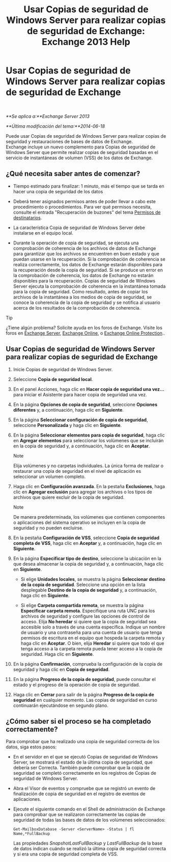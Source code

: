 ﻿---
title: 'Usar Copias de seguridad de Windows Server para realizar copias de seguridad de Exchange: Exchange 2013 Help'
TOCTitle: Usar Copias de seguridad de Windows Server para realizar copias de seguridad de Exchange
ms:assetid: 188a8291-0a41-4ca2-b6d2-94242e2b1ffc
ms:mtpsurl: https://technet.microsoft.com/es-es/library/Dd876854(v=EXCHG.150)
ms:contentKeyID: 48267841
ms.date: 05/22/2018
mtps_version: v=EXCHG.150
ms.translationtype: MT
---

# Usar Copias de seguridad de Windows Server para realizar copias de seguridad de Exchange

 

_**Se aplica a:**Exchange Server 2013_

_**Última modificación del tema:**2014-06-18_

Puede usar Copias de seguridad de Windows Server para realizar copias de seguridad y restauraciones de bases de datos de Exchange. Exchange incluye un nuevo complemento para Copias de seguridad de Windows Server que permite realizar copias de seguridad basadas en el servicio de instantáneas de volumen (VSS) de los datos de Exchange.

## ¿Qué necesita saber antes de comenzar?

  - Tiempo estimado para finalizar: 1 minuto, más el tiempo que se tarda en hacer una copia de seguridad de los datos

  - Deberá tener asignados permisos antes de poder llevar a cabo este procedimiento o procedimientos. Para ver qué permisos necesita, consulte el entrada "Recuperación de buzones" del tema [Permisos de destinatarios](recipients-permissions-exchange-2013-help.md).

  - La característica Copia de seguridad de Windows Server debe instalarse en el equipo local.

  - Durante la operación de copia de seguridad, se ejecuta una comprobación de coherencia de los archivos de datos de Exchange para garantizar que los archivos se encuentren en buen estado y que puedan usarse en la recuperación. Si la comprobación de coherencia se realiza correctamente, los datos de Exchange estarán disponibles para la recuperación desde la copia de seguridad. Si se produce un error en la comprobación de coherencia, los datos de Exchange no estarán disponibles para la recuperación. Copias de seguridad de Windows Server ejecuta la comprobación de coherencia en la instantánea tomada para la copia de seguridad. Como resultado, antes de copiar los archivos de la instantánea a los medios de copia de seguridad, se conoce la coherencia de la copia de seguridad y se notifica al usuario acerca de los resultados de la comprobación de coherencia.


> [!TIP]
> ¿Tiene algún problema? Solicite ayuda en los foros de Exchange. Visite los foros en <A href="https://go.microsoft.com/fwlink/p/?linkid=60612">Exchange Server</A>, <A href="https://go.microsoft.com/fwlink/p/?linkid=267542">Exchange Online</A>, o <A href="https://go.microsoft.com/fwlink/p/?linkid=285351">Exchange Online Protection</A>..



## Usar Copias de seguridad de Windows Server para realizar copias de seguridad de Exchange

1.  Inicie Copias de seguridad de Windows Server.

2.  Seleccione **Copia de seguridad local**.

3.  En el panel Acciones, haga clic en **Hacer copia de seguridad una vez...** para iniciar el Asistente para hacer copia de seguridad una vez.

4.  En la página **Opciones de copia de seguridad**, seleccione **Opciones diferentes** y, a continuación, haga clic en **Siguiente**.

5.  En la página **Seleccionar configuración de copia de seguridad**, seleccione **Personalizada** y haga clic en **Siguiente**.

6.  En la página **Seleccionar elementos para copia de seguridad**, haga clic en **Agregar elementos** para seleccionar los volúmenes que se incluirán en la copia de seguridad y, a continuación, haga clic en **Aceptar**.
    

    > [!NOTE]
    > Elija volúmenes y no carpetas individuales. La única forma de realizar o restaurar una copia de seguridad en el nivel de aplicación es seleccionar un volumen completo.



7.  Haga clic en **Configuración avanzada**. En la pestaña **Exclusiones**, haga clic en **Agregar exclusión** para agregar los archivos o los tipos de archivos que quiere excluir de la copia de seguridad.
    

    > [!NOTE]
    > De manera predeterminada, los volúmenes que contienen componentes o aplicaciones del sistema operativo se incluyen en la copia de seguridad y no pueden excluirse.



8.  En la pestaña **Configuración de VSS**, seleccione **Copia de seguridad completa de VSS**, haga clic en **Aceptar** y, a continuación, haga clic en **Siguiente**.

9.  En la página **Especificar tipo de destino**, seleccione la ubicación en la que desea almacenar la copia de seguridad y, a continuación, haga clic en **Siguiente**.
    
      - Si elige **Unidades locales**, se muestra la página **Seleccionar destino de la copia de seguridad**. Seleccione una opción en la lista desplegable **Destino de la copia de seguridad** y, a continuación, haga clic en **Siguiente**.
    
      - Si elige **Carpeta compartida remota**, se muestra la página **Especificar carpeta remota**. Especifique una ruta UNC para los archivos de seguridad y configure las opciones de control de acceso. Elija **No heredar** si quiere que la copia de seguridad sea accesible solo a través de una cuenta específica. Indique un nombre de usuario y una contraseña para una cuenta de usuario que tenga permisos de escritura en el equipo que hospeda la carpeta remota y haga clic en **Aceptar**. O bien, elija **Heredar** si quiere que todo el que tenga acceso a la carpeta remota pueda tener acceso a la copia de seguridad. Haga clic en **Siguiente**.

10. En la página **Confirmación**, comprueba la configuración de la copia de seguridad y haga clic en **Copia de seguridad**.

11. En la página **Progreso de la copia de seguridad**, puede consultar el estado y el progreso de la operación de copia de seguridad.

12. Haga clic en **Cerrar** para salir de la página **Progreso de la copia de seguridad** en cualquier momento. Las copias de seguridad en curso continuarán ejecutándose en segundo plano.

## ¿Cómo saber si el proceso se ha completado correctamente?

Para comprobar que ha realizado una copia de seguridad correcta de los datos, siga estos pasos:

  - En el servidor en el que se ejecutó Copias de seguridad de Windows Server, se mostrará el estado de la última copia de seguridad, que debería ser Correcta. También puede comprobar que la copia de seguridad se completó correctamente en los registros de Copias de seguridad de Windows Server.

  - Abra el Visor de eventos y compruebe que se registró un evento de finalización de copia de seguridad en el registro de eventos de aplicaciones.

  - Ejecute el siguiente comando en el Shell de administración de Exchange para comprobar que se realizaron correctamente las copias de seguridad de todas las bases de datos de los volúmenes seleccionados:
    
        Get-MailboxDatabase -Server <ServerName> -Status | fl Name,*FullBackup
    
    Las propiedades *SnapshotLastFullBackup* y *LastFullBackup* de la base de datos indican cuándo se realizó la última copia de seguridad correcta y si era una copia de seguridad completa de VSS.

